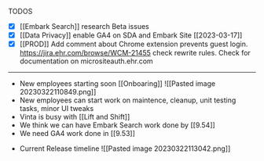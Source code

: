 TODOS
- [x] [[Embark Search]] research Beta issues 
- [x] [[Data Privacy]] enable GA4 on SDA and Embark Site [[2023-03-17]]
- [x] [[PROD]] Add comment about Chrome extension prevents guest login. https://jira.ehr.com/browse/WCM-21455 check rewrite rules.  Check for documentation on micrositeauth.ehr.com

---

- New employees starting soon [[Onboaring]] ![[Pasted image 20230322110849.png]]
-  New employees can start work on maintence, cleanup, unit testing tasks, minor UI tweaks
- Vinta is busy with [[Lift and Shift]] 
- We think we can have Embark Search work done by [[9.54]]
- We need GA4 work done in [[9.53]]
* Current Release timeline
![[Pasted image 20230322113042.png]]